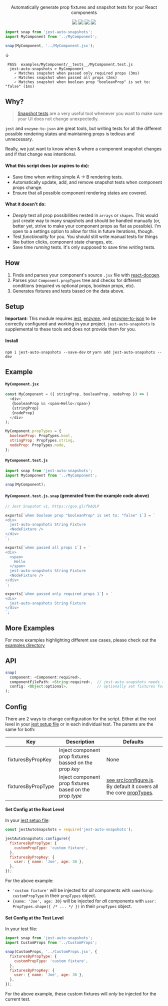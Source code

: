 <p align="center">
  Automatically generate prop fixtures and snapshot tests for your React components
</p>

<p align="center">
  <a href="https://travis-ci.org/icd2k3/jest-auto-snapshots" target="_blank"><img src="https://travis-ci.org/icd2k3/jest-auto-snapshots.svg?branch=master" /></a>
  <a href="https://coveralls.io/github/icd2k3/jest-auto-snapshots?branch=master" target="_blank"><img src="https://coveralls.io/repos/github/icd2k3/jest-auto-snapshots/badge.svg?branch=master" /></a>
  <a href="https://david-dm.org/icd2k3/jest-auto-snapshots" title="dependencies status"><img src="https://david-dm.org/icd2k3/jest-auto-snapshots/status.svg"/></a>
  <a href="https://david-dm.org/icd2k3/jest-auto-snapshots?type=dev" title="devDependencies status"><img src="https://david-dm.org/icd2k3/jest-auto-snapshots/dev-status.svg"/></a>
</p>

```js
import snap from 'jest-auto-snapshots';
import MyComponent from '../MyComponent';

snap(MyComponent, '../MyComponent.jsx');
```

↓

```
 PASS  examples/MyComponent/__tests__/MyComponent.test.js
  jest-auto-snapshots > MyComponent
    ✓ Matches snapshot when passed only required props (3ms)
    ✓ Matches snapshot when passed all props (2ms)
    ✓ Matches snapshot when boolean prop "booleanProp" is set to: "false" (1ms)
```

## Why?
> [Snapshot tests](https://facebook.github.io/jest/docs/en/snapshot-testing.html) are a very useful tool whenever you want to make sure your UI does not change unexpectedly.

`jest` and `enzyme-to-json` are great tools, but writing tests for all the different possible rendering states and maintaining props is tedious and unnecessary.

Really, we just want to know when & where a component snapshot changes and if that change was intentional.

#### What this script does (or aspires to do):
- Save time when writing simple A -> B rendering tests.
- Automatically update, add, and remove snapshot tests when component props change.
- Ensure that all possible component rendering states are covered.

#### What it doesn't do:
- _Deeply_ test all prop possibilities nested in `arrays` or `shapes`. This would just create way to many snapshots and should be handled manually (or, better yet, strive to make your component props as flat as possible). I'm open to a settings option to allow for this in future iterations, though.
- Test _functionality_ for you. You should still write manual tests for things like button clicks, component state changes, etc.
- Save time _running_ tests. It's only supposed to save time _writing_ tests.

## How
  1. Finds and parses your component's source `.jsx` file with [react-docgen](https://github.com/reactjs/react-docgen).
  2. Parses your `Component.propTypes` tree and checks for different conditions (required vs optional props, boolean props, etc).
  3. Generates fixtures and tests based on the data above.

## Setup
**Important:** This module requires [jest](https://facebook.github.io/jest/), [enzyme](https://github.com/airbnb/enzyme), and [enzyme-to-json](https://www.npmjs.com/package/enzyme-to-json) to be correctly configured and working in your project. `jest-auto-snapshots` is supplemental to these tools and does not provide them for you.

#### Install
`npm i jest-auto-snapshots --save-dev` or `yarn add jest-auto-snapshots --dev`

## Example
#### `MyComponent.jsx`
```js
const MyComponent = ({ stringProp, booleanProp, nodeProp }) => (
  <div>
   {booleanProp && <span>Hello</span>}
   {stringProp}
   {nodeProp}
  </div>
);

MyComponent.propTypes = {
  booleanProp: PropTypes.bool,
  stringProp: PropTypes.string,
  nodeProp: PropTypes.node,
};
```

#### `MyComponent.test.js`
```js
import snap from 'jest-auto-snapshots';
import MyComponent from '../MyComponent';

snap(MyComponent);
```

#### `MyComponent.test.js.snap` (generated from the example code above)
```js
// Jest Snapshot v1, https://goo.gl/fbAQLP

exports[`when boolean prop "booleanProp" is set to: "false" 1`] = `
<div>
  jest-auto-snapshots String Fixture
  <NodeFixture />
</div>
`;

exports[`when passed all props 1`] = `
<div>
  <span>
    Hello
  </span>
  jest-auto-snapshots String Fixture
  <NodeFixture />
</div>
`;

exports[`when passed only required props 1`] = `
<div>
  jest-auto-snapshots String Fixture
</div>
`;
```

## More Examples
For more examples highlighting different use cases, please check out the [examples directory](https://github.com/icd2k3/jest-auto-snapshots/tree/master/examples)

## API
```js
snap(
  component: <Component:required>,
  componentFilePath: <String:required>,  // jest-auto-snapshots needs to parse the component file itself to determine prop fixtures
  config: <Object:optional>,             // optionally set fixtures for the component tests (see Config section below)
);
```

## Config
There are 2 ways to change configuration for the script. Either at the root level in your [jest setup file](https://facebook.github.io/jest/docs/en/configuration.html#setupfiles-array) or in each individual test. The params are the same for both:

Key | Description | Defaults
--- | --- | ---
fixturesByPropKey | Inject component prop fixtures bassed on the prop _key_ | None
fixturesByPropType | Inject component prop fixtures based on the prop _type_ | [see src/configure.js](https://github.com/icd2k3/jest-auto-snapshots/blob/master/src/configure.js). By default it covers all the core [propTypes](https://github.com/facebook/prop-types).

#### Set Config at the Root Level
In your [jest setup file](https://facebook.github.io/jest/docs/en/configuration.html#setupfiles-array):

```js
const jestAutoSnapshots = require('jest-auto-snapshots');

jestAutoSnapshots.configure({
  fixturesByPropType: {
    customPropType: 'custom fixture',
  },
  fixturesByPropKey: {
    user: { name: 'Joe', age: 30 },
  },
});
```

For the above example:
- `'custom fixture'` will be injected for _all_ components with `something: customPropType` in their `propTypes` object.
- `{name: 'Joe', age: 30}` will be injected for _all_ components with `user: PropTypes.shape({ /* ... */ })` in their `propTypes` object.

#### Set Config at the Test Level
In your test file:

```js
import snap from 'jest-auto-snapshots';
import CustomProps from '../CustomProps';

snap(CustomProps, '../CustomProps.jsx', {
  fixturesByPropType: {
    customPropType: 'custom fixture',
  },
  fixturesByPropKey: {
    user: { name: 'Joe', age: 30 },
  },
});
```

For the above example, these custom fixtures will _only_ be injected for the current test.
